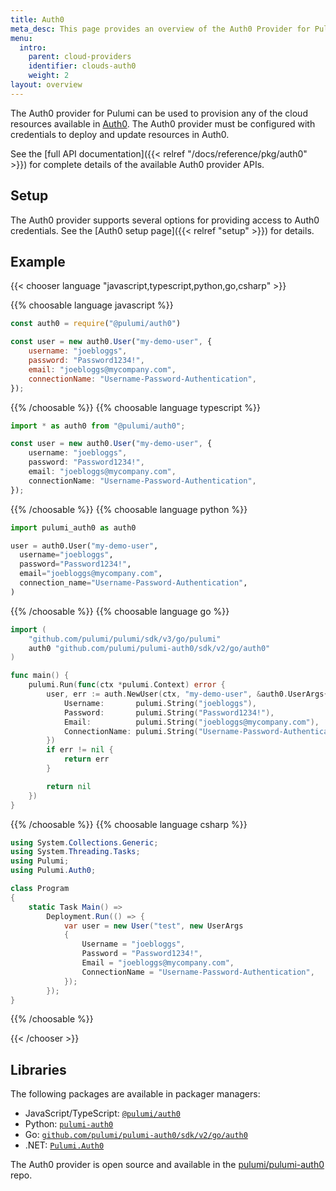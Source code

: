 ```yaml
---
title: Auth0
meta_desc: This page provides an overview of the Auth0 Provider for Pulumi.
menu:
  intro:
    parent: cloud-providers
    identifier: clouds-auth0
    weight: 2
layout: overview
---
```


The Auth0 provider for Pulumi can be used to provision any of the cloud resources available in [Auth0](https://auth0.com/).
The Auth0 provider must be configured with credentials to deploy and update resources in Auth0.

See the [full API documentation]({{< relref "/docs/reference/pkg/auth0" >}}) for complete details of the available Auth0 provider APIs.

## Setup

The Auth0 provider supports several options for providing access to Auth0 credentials.  See the [Auth0 setup page]({{< relref "setup" >}}) for details.

## Example

{{< chooser language "javascript,typescript,python,go,csharp" >}}

{{% choosable language javascript %}}

```javascript
const auth0 = require("@pulumi/auth0")

const user = new auth0.User("my-demo-user", {
    username: "joebloggs",
    password: "Password1234!",
    email: "joebloggs@mycompany.com",
    connectionName: "Username-Password-Authentication",
});
```

{{% /choosable %}}
{{% choosable language typescript %}}

```typescript
import * as auth0 from "@pulumi/auth0";

const user = new auth0.User("my-demo-user", {
    username: "joebloggs",
    password: "Password1234!",
    email: "joebloggs@mycompany.com",
    connectionName: "Username-Password-Authentication",
});
```

{{% /choosable %}}
{{% choosable language python %}}

```python
import pulumi_auth0 as auth0

user = auth0.User("my-demo-user",
  username="joebloggs",
  password="Password1234!",
  email="joebloggs@mycompany.com",
  connection_name="Username-Password-Authentication",
)
```

{{% /choosable %}}
{{% choosable language go %}}

```go
import (
	"github.com/pulumi/pulumi/sdk/v3/go/pulumi"
	auth0 "github.com/pulumi/pulumi-auth0/sdk/v2/go/auth0"
)

func main() {
	pulumi.Run(func(ctx *pulumi.Context) error {
		user, err := auth.NewUser(ctx, "my-demo-user", &auth0.UserArgs{
			Username:       pulumi.String("joebloggs"),
			Password:       pulumi.String("Password1234!"),
			Email:          pulumi.String("joebloggs@mycompany.com"),
			ConnectionName: pulumi.String("Username-Password-Authentication"),
		})
		if err != nil {
			return err
		}

		return nil
	})
}
```

{{% /choosable %}}
{{% choosable language csharp %}}

```csharp
using System.Collections.Generic;
using System.Threading.Tasks;
using Pulumi;
using Pulumi.Auth0;

class Program
{
    static Task Main() =>
        Deployment.Run(() => {
            var user = new User("test", new UserArgs
            {
                Username = "joebloggs",
                Password = "Password1234!",
                Email = "joebloggs@mycompany.com",
                ConnectionName = "Username-Password-Authentication",
            });
        });
}
```

{{% /choosable %}}

{{< /chooser >}}

## Libraries

The following packages are available in packager managers:

* JavaScript/TypeScript: [`@pulumi/auth0`](https://www.npmjs.com/package/@pulumi/auth0)
* Python: [`pulumi-auth0`](https://pypi.org/project/pulumi-auth0/)
* Go: [`github.com/pulumi/pulumi-auth0/sdk/v2/go/auth0`](https://github.com/pulumi/pulumi-auth0)
* .NET: [`Pulumi.Auth0`](https://www.nuget.org/packages/Pulumi.Auth0)

The Auth0 provider is open source and available in the [pulumi/pulumi-auth0](https://github.com/pulumi/pulumi-auth0) repo.
